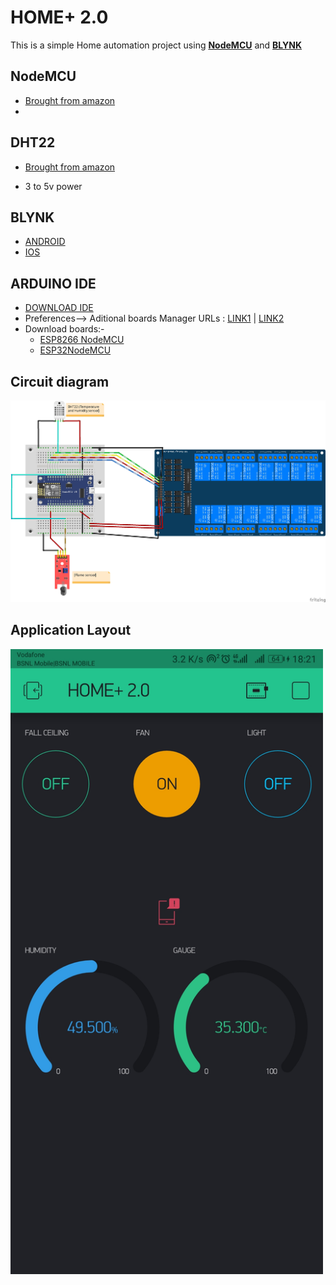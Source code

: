 # HOME+ 2.0
This is a simple Home automation project using [**NodeMCU**](https://www.nodemcu.com/index_en.html) and [**BLYNK**](https://blynk.io/)

## NodeMCU
* [Brought from amazon](https://www.amazon.in/Lolin-NodeMCU-ESP8266-CP2102-Wireless/dp/B010O1G1ES/ref=sr_1_2?dchild=1&keywords=nodeMCU&qid=1614248056&sr=8-2) 
*

## DHT22
* [Brought from amazon](https://www.amazon.in/Generic-Digital-Temperature-Humidity-Sensor/dp/B00O8RIYYU/ref=sr_1_2?dchild=1&keywords=dht22&qid=1614248289&sr=8-2)

* 3 to 5v power

## BLYNK
* [ANDROID](https://play.google.com/store/apps/details?id=cc.blynk)
* [IOS](https://apps.apple.com/us/app/blynk-iot-for-arduino-esp32/id808760481)

## ARDUINO IDE
* [DOWNLOAD IDE](https://www.arduino.cc/en/Main.Software)
* Preferences--> Aditional boards Manager URLs : [LINK1](https://dl.espressif.com/dl/package_esp32_index.json) | [LINK2](http://arduino.esp8266.com/stable/package_esp8266com_index.json)
* Download boards:-
  * [ESP8266 NodeMCU](https://github.com/esp8266/Arduino)
  * [ESP32NodeMCU](https://github.com/espressif/arduino-esp32)

## Circuit diagram
![Circuit Diagram](https://github.com/RevanthNandamuri1341b0/HOMEPLUS_V2.0/blob/master/Images/Home+%202.0%20circuit%20diagram.jpg?raw=true)


## Application Layout
<img src="https://github.com/RevanthNandamuri1341b0/HOMEPLUS_V2.0/blob/master/Images/Screenshot_20190529-182138.jpg" alt="Layout"
	title="layout" width="500" height="1000" />
